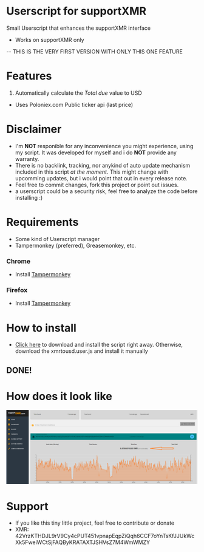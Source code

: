 # Userscript for supportXMR

Small Userscript that enhances the supportXMR interface

- Works on supportXMR only

-- THIS IS THE VERY FIRST VERSION WITH ONLY THIS ONE FEATURE

# Features
1. Automatically calculate the *Total due* value to USD
 -  Uses Poloniex.com Public ticker api (last price)


# Disclaimer
- I'm **NOT** responible for any inconvenience you might experience, using my script. It was developed for myself and i do **NOT** provide any warranty.
- There is no backlink, tracking, nor anykind of auto update mechanism included in this script *at the moment*. This might change with upcomming updates, but i would point that out in every release note.
- Feel free to commit changes, fork this project or point out issues.
- a userscript could be a security risk, feel free to analyze the code before installing :)


# Requirements
- Some kind of Userscript manager
- Tampermonkey (preferred), Greasemonkey, etc.

### Chrome
- Install [Tampermonkey](https://chrome.google.com/webstore/detail/tampermonkey/dhdgffkkebhmkfjojejmpbldmpobfkfo)

### Firefox
- Install [Tampermonkey](https://addons.mozilla.org/de/firefox/addon/tampermonkey/)


# How to install
- [Click here](https://github.com/KaiGrassnick/supportxmr-enhancement-userscript/raw/master/xmrtousd.user.js) to download and install the script right away. Otherwise, download the xmrtousd.user.js and install it manually

## DONE!


# How does it look like
![dashboard](https://github.com/KaiGrassnick/supportxmr-enhancement-userscript/raw/master/dashboard.png "Dashboard Screenshot")


# Support
- If you like this tiny little project, feel free to contribute or donate
- XMR: 42VrzKTHDJL9rV9Cy4cPUT451vpnapEqpZiQqh6CCF7oYnTsKfJJUkWcXk5FweiWCtSjFAQByKRATAXTJSHVsZ7M4WmWMZY
